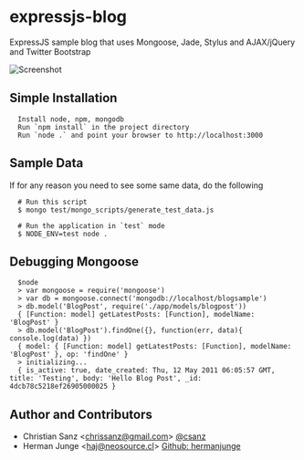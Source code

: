 # expressjs-blog

ExpressJS sample blog that uses Mongoose, Jade, Stylus and AJAX/jQuery and Twitter Bootstrap  

![Screenshot](https://github.com/csanz/expressjs-blog/raw/master/public/images/sample.png)

## Simple Installation

      Install node, npm, mongodb
      Run `npm install` in the project directory
      Run `node .` and point your browser to http://localhost:3000

## Sample Data

If for any reason you need to see some same data, do the following

      # Run this script
      $ mongo test/mongo_scripts/generate_test_data.js

      # Run the application in `test` mode
      $ NODE_ENV=test node .

## Debugging Mongoose

      $node
      > var mongoose = require('mongoose')
      > var db = mongoose.connect('mongodb://localhost/blogsample')
      > db.model('BlogPost', require('./app/models/blogpost'))
      { [Function: model] getLatestPosts: [Function], modelName: 'BlogPost' }
      > db.model('BlogPost').findOne({}, function(err, data){ console.log(data) })
      { model: { [Function: model] getLatestPosts: [Function], modelName: 'BlogPost' }, op: 'findOne' }
      > initializing...
      { is_active: true, date_created: Thu, 12 May 2011 06:05:57 GMT, title: 'Testing', body: 'Hello Blog Post', _id: 4dcb78c5218ef26905000025 }

## Author and Contributors

  * Christian Sanz &lt;chrissanz@gmail.com&gt; [@csanz](http://www.twitter.com/csanz)
  * Herman Junge &lt;haj@neosource.cl&gt; [Github: hermanjunge](http://github.com/hermanjunge)
